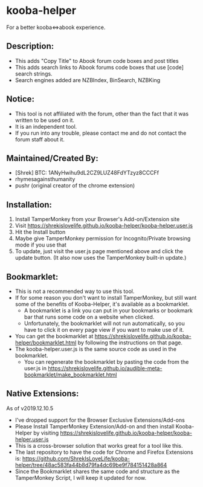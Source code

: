 
# kooba-helper
For a better kooba<=>abook experience.


## Description:
* This adds "Copy Title" to Abook forum code boxes and post titles
* This adds search links to Abook forums code boxes that use [code] search strings.
* Search engines added are NZBIndex, BinSearch, NZBKing


## Notice:
* This tool is not affiliated with the forum, other than the fact that it was written to be used on it. 
* It is an independent tool.
* If you run into any trouble, please contact me and do not contact the forum staff about it.



## Maintained/Created By:
* [Shrek]  BTC: 1ANyHwihu9dL2CZ9LUZ48FdYTzyz8CCCFf
* rhymesagainsthumanity
* pushr (original creator of the chrome extension)


## Installation:
1. Install TamperMonkey from your Browser's Add-on/Extension site
1. Visit https://shrekislovelife.github.io/kooba-helper/kooba-helper.user.js
1. Hit the Install button
1. Maybe give TamperMonkey permission for Incognito/Private browsing mode if you use that
1. To update, just visit the user.js page mentioned above and click the update button. (It also now uses the TamperMonkey built-in update.)



## Bookmarklet:
* This is not a recommended way to use this tool.
* If for some reason you don't want to install TamperMonkey, but still want some of the benefits of Kooba-Helper, it's available as a bookmarklet.
   * A bookmarklet is a link you can put in your bookmarks or bookmark bar that runs some code on a website when clicked.
   * Unfortunately, the bookmarklet will not run automatically, so you have to click it on every page view if you want to make use of it.
* You can get the bookmarklet at https://shrekislovelife.github.io/kooba-helper/bookmarklet.html by following the instructions on that page.
* The kooba-helper.user.js is the same source code as used in the bookmarklet.
  * You can regenerate the bookmarklet by pasting the code from the user.js in  https://shrekislovelife.github.io/audible-meta-bookmarklet/make_bookmarklet.html





## Native Extensions:
As of v2019.12.10.5
* I've dropped support for the Browser Exclusive Extensions/Add-ons
* Please Install TamperMonkey Extension/Add-on and then install Kooba-Helper by visiting https://shrekislovelife.github.io/kooba-helper/kooba-helper.user.js
* This is a cross-browser solution that works great for a tool like this.
* The last repository to have the code for Chrome and Firefox Extensions is: https://github.com/ShrekIsLoveLife/kooba-helper/tree/48ac583fa44b8d79fa4dc69be9f784151428a864
* Since the Bookmarklet shares the same code and structure as the TamperMonkey Script, I will keep it updated for now.
